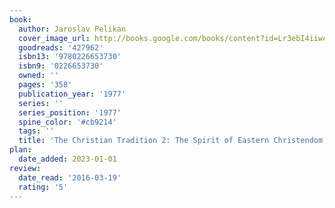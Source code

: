```yaml
---
book:
  author: Jaroslav Pelikan
  cover_image_url: http://books.google.com/books/content?id=Lr3ebI4iiwcC&printsec=frontcover&img=1&zoom=1&edge=curl&source=gbs_api
  goodreads: '427962'
  isbn13: '9780226653730'
  isbn9: '0226653730'
  owned: ''
  pages: '358'
  publication_year: '1977'
  series: ''
  series_position: '1977'
  spine_color: '#cb9214'
  tags: ''
  title: 'The Christian Tradition 2: The Spirit of Eastern Christendom 600-1700'
plan:
  date_added: 2023-01-01
review:
  date_read: '2016-03-19'
  rating: '5'
---
```

